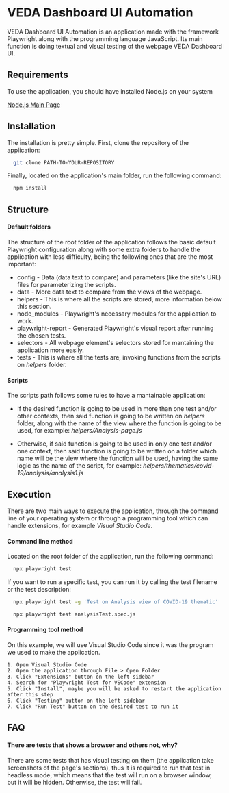 # VEDA Dashboard UI Automation

VEDA Dashboard UI Automation is an application made with the framework Playwright along with the programming language JavaScript. Its main function is doing textual and visual testing of the webpage VEDA Dashboard UI.




## Requirements

To use the application, you should have installed Node.js on your system

[Node.js Main Page](https://nodejs.org/en/)




## Installation

The installation is pretty simple. First, clone the repository of the application:

```bash
  git clone PATH-TO-YOUR-REPOSITORY
```

Finally, located on the application's main folder, run the following command:

```bash
  npm install
```
## Structure

#### Default folders

The structure of the root folder of the application follows the basic default Playwright configuration along with some extra folders to handle the application with less difficulty, being the following ones that are the most important:

- config - Data (data text to compare) and parameters (like the site's URL) files for parameterizing the scripts.
- data - More data text to compare from the views of the webpage.
- helpers - This is where all the scripts are stored, more information below this section.
- node_modules - Playwright's necessary modules for the application to work.
- playwright-report - Generated Playwright's visual report after running the chosen tests.
- selectors - All webpage element's selectors stored for mantaining the application more easily.
- tests - This is  where all the tests are, invoking functions from the scripts on *helpers* folder.

#### Scripts

The scripts path follows some rules to have a mantainable application:

- If the desired function is going to be used in more than one test and/or other contexts, then said function is going to be written on *helpers* folder, along with the name of the view where the function is going to be used, for example: *helpers/Analysis-page.js*

- Otherwise, if said function is going to be used in only one test and/or one context, then said function is going to be written on a folder which name will be the view where the function will be used, having the same logic as the name of the script, for example: *helpers/thematics/covid-19/analysis/analysis1.js*


## Execution

There are two main ways to execute the application, through the command line of your operating system or through a programming tool which can handle extensions, for example *Visual Studio Code*.

#### Command line method

Located on the root folder of the application, run the following command:


```bash
  npx playwright test
```

If you want to run a specific test, you can run it by calling the test filename or the test description:

```bash
  npx playwright test -g 'Test on Analysis view of COVID-19 thematic'
```

```bash
  npx playwright test analysisTest.spec.js
```

#### Programming tool method

On this example, we will use Visual Studio Code since it was the program we used to make the application.

    1. Open Visual Studio Code
    2. Open the application through File > Open Folder
    3. Click "Extensions" button on the left sidebar
    4. Search for "Playwright Test for VSCode" extension
    5. Click "Install", maybe you will be asked to restart the application after this step
    6. Click "Testing" button on the left sidebar
    7. Click "Run Test" button on the desired test to run it


## FAQ

#### There are tests that shows a browser and others not, why?

There are some tests that has visual testing on them (the application take screenshots of the page's sections), thus it is required to run that test in headless mode, which means that the test will run on a browser window, but it will be hidden. Otherwise, the test will fail.

